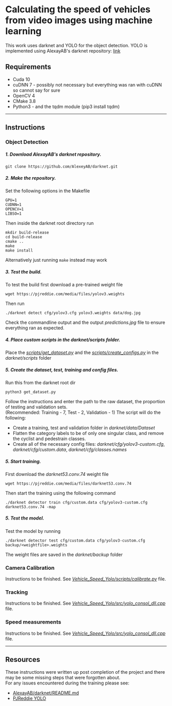 # Calculating the speed of vehicles from video images using machine learning

This work uses darknet and YOLO for the object detection.
YOLO is implemented using AlexayAB's darknet repository: [link](https://github.com/AlexeyAB/darknet)

## Requirements
* Cuda 10
* cuDNN 7 - possibly not necessary but everything was ran with cuDNN so cannot say for sure
* OpenCV 4
* CMake 3.8
* Python3 - and the tqdm module (pip3 install tqdm)

---

## Instructions
### Object Detection
##### 1. Download AlexayAB's darknet repository.

   ```
   git clone https://github.com/AlexeyAB/darknet.git
   ```

##### 2. Make the repository.

   Set the following options in the Makefile
   ```
   GPU=1
   CUDNN=1
   OPENCV=1
   LIBSO=1
   ```
   Then inside the darknet root directory run
   ```
   mkdir build-release
   cd build-release
   cmake ..
   make
   make install
   ```
   Alternatively just running `make` instead may work

##### 3. Test the build.

   To test the build first download a pre-trained weight file
   ```
   wget https://pjreddie.com/media/files/yolov3.weights
   ```
   Then run
   ```
   ./darknet detect cfg/yolov3.cfg yolov3.weights data/dog.jpg
   ```
   Check the commandline output and the output _predictions.jpg_ file to ensure everything ran as expected.

##### 4. Place custom scripts in the _darknet/scripts_ folder.

   Place the [_scripts/get_dataset.py_](https://github.com/Francis-Gurr/Vehicle_Speed_YOLO/blob/master/scripts/get_dataset.py) and the [_scripts/create_configs.py_](https://github.com/Francis-Gurr/Vehicle_Speed_YOLO/blob/master/scripts/create_configs.py) in the _darknet/scripts_ folder

##### 5. Create the dataset, test, training and config files.
   
   Run this from the darknet root dir
   ```
   python3 get_dataset.py
   ```
   Follow the instructions and enter the path to the raw dataset, the proportion of testing and validation sets.  
   (Recommended: Training - 7, Test - 2, Validation - 1)
   The script will do the following:
   
  * Create a training, test and validation folder in _darknet/data/Dataset_
  * Flatten the category labels to be of only one singular class, and remove the cyclist and pedestrain classes.
  * Create all of the necessary config files: _darknet/cfg/yolov3-custom.cfg_, _darknet/cfg/custom.data_, _darknet/cfg/classes.names_
      
##### 5. Start training.
   
   First download the _darknet53.conv.74_ weight file
   ```
   wget https://pjreddie.com/media/files/darknet53.conv.74
   ```
   Then start the training using the following command
   ```
   ./darknet detector train cfg/custom.data cfg/yolov3-custom.cfg darknet53.conv.74 -map
   ```
   
##### 5. Test the model.
  
   Test the model by running
   ```
   ./darknet detector test cfg/custom.data cfg/yolov3-custom.cfg backup/<weightfile>.weights
   ```
   The weight files are saved in the _darknet/backup_ folder
   
### Camera Calibration

Instructions to be finished.
See [_Vehicle_Speed_Yolo/scripts/calibrate.py_](https://github.com/Francis-Gurr/Vehicle_Speed_YOLO/blob/master/scripts/calibrate.py) file.
   
### Tracking

Instructions to be finished.
See [_Vehicle_Speed_Yolo/src/yolo_consol_dll.cpp_](https://github.com/Francis-Gurr/Vehicle_Speed_YOLO/blob/master/src/yolo_console_dll.cpp) file.

### Speed measurements

Instructions to be finished.
See [_Vehicle_Speed_Yolo/src/yolo_consol_dll.cpp_](https://github.com/Francis-Gurr/Vehicle_Speed_YOLO/blob/master/src/yolo_console_dll.cpp) file.

---

## Resources

These instructions were written up post completion of the project and there may be some missing steps that were forgotten about.  
For any issues encountered during the training please see:
  * [AlexayAB/darknet/README.md](https://github.com/AlexeyAB/darknet/blob/master/README.md)
  * [PJReddie YOLO](https://pjreddie.com/darknet/yolo/)
   
   

  
